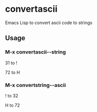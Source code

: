 convertascii
============

Emacs Lisp to convert ascii code to strings

## Usage
### M-x convertascii--string

31 to !

72 to H

### M-x convertstring--ascii

! to 32

H to 72

